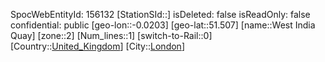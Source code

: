 ﻿---
location: [51.507,-0.0203]
type: Station
tags:
- geo/Station
- Europe/United_Kingdom/London

---
SpocWebEntityId: 156132
[StationSId::]
isDeleted: false
isReadOnly: false
confidential: public
[geo-lon::-0.0203]
[geo-lat::51.507]
[name::West India Quay]
[zone::2]
[Num_lines::1]
[switch-to-Rail::0]
[Country::[United_Kingdom](geo/Continent/Europe/United_Kingdom.md)]
[City::[London](geo/Continent/Europe/United_Kingdom/London.md)]

